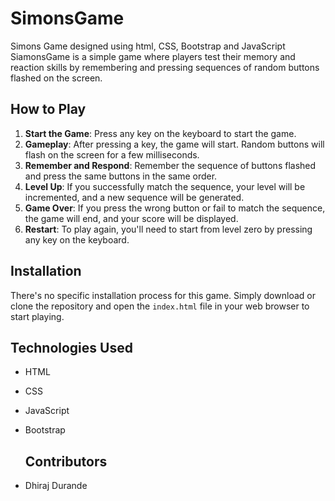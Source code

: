 # SimonsGame
Simons Game designed using html, CSS, Bootstrap and JavaScript
SiamonsGame is a simple game where players test their memory and reaction skills by remembering and pressing sequences of random buttons flashed on the screen.

## How to Play

1. **Start the Game**: Press any key on the keyboard to start the game.
2. **Gameplay**: After pressing a key, the game will start. Random buttons will flash on the screen for a few milliseconds.
3. **Remember and Respond**: Remember the sequence of buttons flashed and press the same buttons in the same order.
4. **Level Up**: If you successfully match the sequence, your level will be incremented, and a new sequence will be generated.
5. **Game Over**: If you press the wrong button or fail to match the sequence, the game will end, and your score will be displayed.
6. **Restart**: To play again, you'll need to start from level zero by pressing any key on the keyboard.

## Installation

There's no specific installation process for this game. Simply download or clone the repository and open the `index.html` file in your web browser to start playing.

## Technologies Used

- HTML
- CSS
- JavaScript
- Bootstrap


  ## Contributors

- Dhiraj Durande
